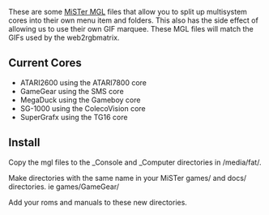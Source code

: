 These are some [MiSTer MGL](https://mister-devel.github.io/MkDocs_MiSTer/advanced/mgl/) files that allow you to split up multisystem cores into their own menu item and folders. This also has the side effect of allowing us to use their own GIF marquee.  These MGL files will match the GIFs used by the web2rgbmatrix.

Current Cores
-------
- ATARI2600 using the ATARI7800 core
- GameGear using the SMS core
- MegaDuck using the Gameboy core
- SG-1000 using the ColecoVision core
- SuperGrafx using the TG16 core

Install
-------

Copy the mgl files to the _Console and _Computer directories in /media/fat/.

Make directories with the same name in your MiSTer games/ and docs/ directories. ie games/GameGear/

Add your roms and manuals to these new directories.
